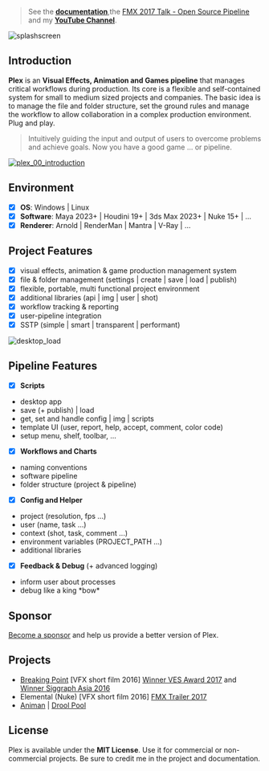 > See the [**documentation**](https://github.com/alexanderrichtertd/plex/wiki),the [FMX 2017 Talk - Open Source Pipeline](https://www.youtube.com/watch?v=_JC0AMYX_Bw) and my **[YouTube Channel](https://youtube.com/alexanderrichtertd)**.

![splashscreen](https://user-images.githubusercontent.com/9514022/29427356-dbd29200-8389-11e7-9731-051ed39d2558.png)

## **Introduction**
**Plex** is an **Visual Effects, Animation and Games pipeline** that manages critical workflows during production.
Its core is a flexible and self-contained system for small to medium sized projects and companies.
The basic idea is to manage the file and folder structure, set the ground rules and manage the workflow to allow collaboration in a complex production environment. Plug and play.

> Intuitively guiding the input and output of users to overcome problems and achieve goals.
> Now you have a good game ... or pipeline.

[![plex_00_introduction](https://user-images.githubusercontent.com/9514022/29458175-179be8ba-841e-11e7-8be7-a83b0a37b28e.PNG)](https://youtu.be/gqRailvSmtw)

## Environment
- [x] **OS**: Windows | Linux
- [x] **Software**: Maya 2023+ | Houdini 19+ | 3ds Max 2023+ | Nuke 15+ | ...
- [x] **Renderer**: Arnold | RenderMan | Mantra | V-Ray | ...

## Project Features
- [x] visual effects, animation & game production management system
- [x] file & folder management (settings | create | save | load | publish)
- [x] flexible, portable, multi functional project environment
- [x] additional libraries (api | img | user | shot)
- [x] workflow tracking & reporting
- [x] user-pipeline integration
- [x] SSTP (simple | smart | transparent | performant)

![desktop_load](https://user-images.githubusercontent.com/9514022/30782643-477e0060-a136-11e7-883d-eadc16fbf0e0.gif)

## Pipeline Features
- [x] **Scripts**
 - desktop app
 - save (+ publish) | load
 - get, set and handle config | img | scripts
 - template UI (user, report, help, accept, comment, color code)
 - setup menu, shelf, toolbar, ...
- [x] **Workflows and Charts**
 - naming conventions
 - software pipeline
 - folder structure (project & pipeline)
- [x] **Config and Helper**
 - project (resolution, fps ...)
 - user (name, task ...)
 - context (shot, task, comment ...)
 - environment variables (PROJECT_PATH ...)
 - additional libraries
- [x] **Feedback & Debug** (+ advanced logging)
 - inform user about processes
 - debug like a king \*bow\*


## **Sponsor**
[Become a sponsor](https://github.com/alexanderrichtertd/plex/wiki/Sponsor) and help us provide a better version of Plex.

## **Projects**
- [Breaking Point](https://vimeo.com/178452618) \[VFX short film 2016\]
[Winner VES Award 2017](https://www.visualeffectssociety.com/post/15th-annual-ves-awards-nominees) and [Winner Siggraph Asia 2016](https://sa2016.siggraph.org/en)
- Elemental (Nuke) \[VFX short film 2016\]
[FMX Trailer 2017](https://www.youtube.com/watch?v=KmI8yakN9d4)
- [Animan](https://www.youtube.com/watch?v=CxxzeZg05mE) | [Drool Pool](https://www.youtube.com/watch?v=EueZW6H8Rq0&t=2s)


## **License**
Plex is available under the **MIT License**. Use it for commercial or non-commercial projects. 
Be sure to credit me in the project and documentation.
